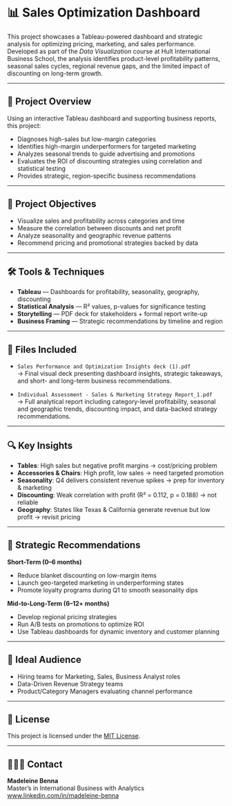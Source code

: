 # 📊 Sales Optimization Dashboard

This project showcases a Tableau-powered dashboard and strategic analysis for optimizing pricing, marketing, and sales performance. Developed as part of the *Data Visualization* course at Hult International Business School, the analysis identifies product-level profitability patterns, seasonal sales cycles, regional revenue gaps, and the limited impact of discounting on long-term growth.

---

## 🧠 Project Overview

Using an interactive Tableau dashboard and supporting business reports, this project:
- Diagnoses high-sales but low-margin categories
- Identifies high-margin underperformers for targeted marketing
- Analyzes seasonal trends to guide advertising and promotions
- Evaluates the ROI of discounting strategies using correlation and statistical testing
- Provides strategic, region-specific business recommendations

---

## 🎯 Project Objectives

- Visualize sales and profitability across categories and time
- Measure the correlation between discounts and net profit
- Analyze seasonality and geographic revenue patterns
- Recommend pricing and promotional strategies backed by data

---

## 🛠️ Tools & Techniques

- **Tableau** — Dashboards for profitability, seasonality, geography, discounting  
- **Statistical Analysis** — R² values, p-values for significance testing  
- **Storytelling** — PDF deck for stakeholders + formal report write-up  
- **Business Framing** — Strategic recommendations by timeline and region
  
---

## 📂 Files Included

- `Sales Performance and Optimization Insights deck (1).pdf`  
  → Final visual deck presenting dashboard insights, strategic takeaways, and short- and long-term business recommendations.

- `Individual Assessment - Sales & Marketing Strategy Report_1.pdf`  
  → Full analytical report including category-level profitability, seasonal and geographic trends, discounting impact, and data-backed strategy recommendations.

---

## 🔍 Key Insights

- **Tables**: High sales but negative profit margins → cost/pricing problem  
- **Accessories & Chairs**: High profit, low sales → need targeted promotion 
- **Seasonality**: Q4 delivers consistent revenue spikes → prep for inventory & marketing  
- **Discounting**: Weak correlation with profit (R² = 0.112, p = 0.188) → not reliable  
- **Geography**: States like Texas & California generate revenue but low profit → revisit pricing  

---

## 🧠 Strategic Recommendations

**Short-Term (0–6 months)**  
- Reduce blanket discounting on low-margin items  
- Launch geo-targeted marketing in underperforming states  
- Promote loyalty programs during Q1 to smooth seasonality dips  

**Mid-to-Long-Term (6–12+ months)**  
- Develop regional pricing strategies  
- Run A/B tests on promotions to optimize ROI  
- Use Tableau dashboards for dynamic inventory and customer planning

---

## 👥 Ideal Audience

- Hiring teams for Marketing, Sales, Business Analyst roles  
- Data-Driven Revenue Strategy teams  
- Product/Category Managers evaluating channel performance  

---

## 📜 License

This project is licensed under the [MIT License](LICENSE).

---

## 🙋🏽‍♀️ Contact

**Madeleine Benna**  
Master’s in International Business with Analytics  
www.linkedin.com/in/madeleine-benna
